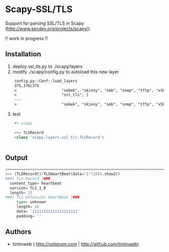 Scapy-SSL/TLS
=============

Support for parsing SSL/TLS in Scapy (http://www.secdev.org/projects/scapy/).


!! work in progress !!

Installation
--------
1. deploy ssl_tls.py to ./scapy/layers
2. modify ./scapy/config.py to autoload this new layer
```diff
	config.py::Conf::load_layers 
	375,376c375
	<                    "sebek", "skinny", "smb", "snmp", "tftp", "x509", "bluetooth", "dhcp6", "llmnr", "sctp", "vrrp",
	<                    "ssl_tls", ]
	---
	>                    "sebek", "skinny", "smb", "snmp", "tftp", "x509", "bluetooth", "dhcp6", "llmnr", "sctp", "vrrp"]
```
3. test
```python
	#> scapy
	   
	>>> TLSRecord
	<class 'scapy.layers.ssl_tls.TLSRecord'>
	   
```


## Output

```python
==============================================================================
>>> (TLSRecord()/TLSHeartBeat(data="1"*20)).show2()
###[ TLS Record ]###
  content_type= heartbeat
  version= TLS_1_0
  length= 23
###[ TLS Extension HeartBeat ]###
     type= unknown
     length= 20
     data= '11111111111111111111'
     padding= ''


```


## Authors
* tintinweb  ( http://oststrom.com  | http://github.com/tintinweb)
